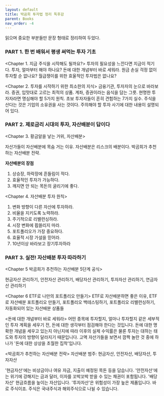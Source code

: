 ```yaml
---
layout: default
title: 박곰희 투자법 정리 독후감
parent: Books
nav_order: -4
---
```


읽으며 중요한 부분들만 문장 형태로 정리하여 두었다.


### PART 1. 한 번 배워서 평생 써먹는 투자 기초

<Chapter 1. 지금 주식을 시작해도 될까요?> 
투자의 필요성을 느낀다면 지금이 적기다. 투자, 
얼마부터 해야 하나요? 돈에 대한 개념부터 바로 세워라. 
원금 손실 걱정 없이 투자할 순 없나요? 
월급쟁이를 위한 효울적인 투자법은 없나요? 

<Chapter 2. 투자를 시작하기 위한 최소한의 지식> 
금융기관, 투자자의 눈으로 바라보라. 증권, 입맛대로 고르는 최적의 상품. 계좌, 증권이라는 음식을 담는 그릇. 현명한 투자자라면 명심해야 할 5가지 원칙. 초보 투자자들이 흔히 견험하는 7가지 실수. 주식을 산다는 것은 기업의 소유권을 사는 것이다. 주의해야 할 투자 사기에 대한 내용이 설명되어 있다.

### PART 2. 제로금리 시대의 투자, 자산배분이 답이다
<Chapter 3. 황금알을 낳는 거위, 자산배분> 

자산가들이 자산배분에 목숨 거는 이유. 자산배분은 리스크의 배분이다. 박곰희가 추천하는 자산배분 전략.

**자산배분의 장점**
1. 상승장, 하락장에 흔들림이 적다.
2. 효율적인 투자가 가능하다.
3. 깨지면 안 되는 목돈의 굴리기에 좋다. 

<Chapter 4. 자산배분 투자 원칙> 

1. 변화 방향이 다른 자산에 투자하라. 
2. 비율을 지키도록 노력하라. 
3. 주기적으로 리밸런싱하라. 
4. 시장 변화에 휩쓸리지 마라. 
5. 포트폴리오가 가장 중요하다. 
6. 효율적 시장 가설을 믿어라. 
7. 10년이상 바라보고 장기투자하라 

### PART 3. 실전! 자산배분 투자 따라하기
<Chapter 5 박곰희가 추천하는 자산배분 5단계 공식> 

현금자산 관리하기, 안전자산 관리하기, 배당자산 관리하기, 투자자산 관리하기, 연금자산 관리하기 

<Chapter 6 ETF로 나만의 포트폴리오 만들기>
ETF로 자산배분하면 좋은 이유, ETF로 자산배분 포트폴리오 만들기, 포트폴리오 백테스팅하기, 포트폴리오 리밸런싱하기, 자동화되어 있는 자산배분 상품들 

<돈에 대한 개념부터 바로 세워라> 
어떤 종목에 투자할지, 얼마나 투자할지 같은 세부적인 투자 계획을 세우기 전, 돈에 대한 생각부터 점검해야 한다는 것입니다. 돈에 대한 명확한 개념을 세우고 있는지 아닌지에 따라 이후의 실제 수익률은 물론 투자는 대하는 태도와 투자의 방향이 달라지기 때문입니다. 고액 자산가들을 보면서 깜짝 놀란 것 중에 하나가 '돈에 대한 상상을 초월한 집착'입니다. 

<박곰희가 추천하는 자산배분 전략> 
자산배분 범주: 현금자산, 안전자산, 배당자산, 투자자산 

'현금자산'에는 비상금이나 여유 자금, 지출이 예정된 목돈 등을 담습니다. '안전자산'에는 위기에 강해지는 금과 달러, 이자를 꼬박꼬박 받을 수 있는 채권이 포함됩니다. '배당자산' 현금흐름을 높이는 자산입니다. '투자자산'은 위험성이 가장 높은 제품입니다. 바로 주식이죠. 주식은 국내주식과 해외주식으로 나뉠 수 있습니다.